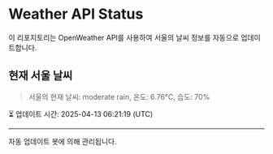
# Weather API Status

이 리포지토리는 OpenWeather API를 사용하여 서울의 날씨 정보를 자동으로 업데이트합니다.

## 현재 서울 날씨
> 서울의 현재 날씨: moderate rain, 온도: 6.76°C, 습도: 70%

⏳ 업데이트 시간: 2025-04-13 06:21:19 (UTC)

---
자동 업데이트 봇에 의해 관리됩니다.
